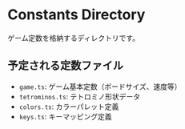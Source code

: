 # Constants Directory

ゲーム定数を格納するディレクトリです。

## 予定される定数ファイル

- `game.ts`: ゲーム基本定数（ボードサイズ、速度等）
- `tetrominos.ts`: テトロミノ形状データ
- `colors.ts`: カラーパレット定義
- `keys.ts`: キーマッピング定義 